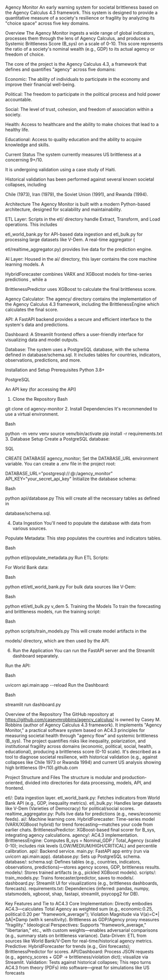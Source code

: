 Agency Monitor
An early warning system for societal brittleness based on the Agency Calculus 4.3 framework. This system is designed to provide a quantitative measure of a society's resilience or fragility by analyzing its "choice space" across five key domains.

Overview
The Agency Monitor ingests a wide range of global indicators, processes them through the lens of Agency Calculus, and produces a Systemic Brittleness Score (B_sys) on a scale of 0-10. This score represents the ratio of a society's nominal wealth (e.g., GDP) to its actual agency or freedom of choice.

The core of the project is the Agency Calculus 4.3, a framework that defines and quantifies "agency" across five domains:

Economic: The ability of individuals to participate in the economy and improve their financial well-being.

Political: The freedom to participate in the political process and hold power accountable.

Social: The level of trust, cohesion, and freedom of association within a society.

Health: Access to healthcare and the ability to make choices that lead to a healthy life.

Educational: Access to quality education and the ability to acquire knowledge and skills.

Current Status
The system currently measures US brittleness at a concerning 9+/10.

It is undergoing validation using a case study of Haiti.

Historical validation has been performed against several known societal collapses, including 

Chile (1973), Iran (1979), the Soviet Union (1991), and Rwanda (1994).

Architecture
The Agency Monitor is built with a modern Python-based architecture, designed for scalability and maintainability.

ETL Layer: Scripts in the etl/ directory handle Extract, Transform, and Load operations. This includes 

etl_world_bank.py for API-based data ingestion and etl_bulk.py for processing large datasets like V-Dem. A real-time aggregator (


etl/realtime_aggregator.py) provides live data for the prediction engine.

AI Layer: Housed in the ai/ directory, this layer contains the core machine learning models. A 

HybridForecaster combines VARX and XGBoost models for time-series predictions , while a 

BrittlenessPredictor uses XGBoost to calculate the final brittleness score.


Agency Calculator: The agency/ directory contains the implementation of the Agency Calculus 4.3 framework, including the BrittlenessEngine which calculates the final score.



API: A FastAPI backend provides a secure and efficient interface to the system's data and predictions.


Dashboard: A Streamlit frontend offers a user-friendly interface for visualizing data and model outputs.


Database: The system uses a PostgreSQL database, with the schema defined in database/schema.sql. It includes tables for countries, indicators, observations, predictions, and more.



Installation and Setup
Prerequisites
Python 3.8+

PostgreSQL

An API key (for accessing the API)

1. Clone the Repository
Bash

git clone <repository-url>
cd agency-monitor
2. Install Dependencies
It's recommended to use a virtual environment.

Bash

python -m venv venv
source venv/bin/activate
pip install -r requirements.txt
3. Database Setup
Create a PostgreSQL database:

SQL

CREATE DATABASE agency_monitor;
Set the DATABASE_URL environment variable. You can create a .env file in the project root:

DATABASE_URL="postgresql://<user>:<password>@<host>:<port>/agency_monitor"
API_KEY="your_secret_api_key"
Initialize the database schema:

Bash

python api/database.py
This will create all the necessary tables as defined in 

database/schema.sql.

4. Data Ingestion
You'll need to populate the database with data from various sources.

Populate Metadata: This step populates the countries and indicators tables.

Bash

python etl/populate_metadata.py
Run ETL Scripts:

For World Bank data:

Bash

python etl/etl_world_bank.py
For bulk data sources like V-Dem:

Bash

python etl/etl_bulk.py v_dem
5. Training the Models
To train the forecasting and brittleness models, run the training script:

Bash

python scripts/train_models.py
This will create model artifacts in the 

models/ directory, which are then used by the API.

6. Run the Application
You can run the FastAPI server and the Streamlit dashboard separately.

Run the API:

Bash

uvicorn api.main:app --reload
Run the Dashboard:

Bash

streamlit run dashboard.py


Overview of the Repository
The GitHub repository at https://github.com/caseymrobbins/agency_calculus/ is owned by Casey M. Robbins (author of Agency Calculus 4.3 framework). It implements "Agency Monitor," a practical software system based on AC4.3 principles for measuring societal health through "agency flow" and systemic brittleness (B_sys). The project quantifies risks like inequality, polarization, and institutional fragility across domains (economic, political, social, health, educational), producing a brittleness score (0-10 scale). It's described as a tool to diagnose societal resilience, with historical validation (e.g., against collapses like Chile 1973 or Rwanda 1994) and current US analysis showing high brittleness (9+/10).github.com

Project Structure and Files
The structure is modular and production-oriented, divided into directories for data processing, models, API, and frontend. 

etl/: Data ingestion layer.
etl_world_bank.py: Fetches indicators from World Bank API (e.g., GDP, inequality metrics).
etl_bulk.py: Handles large datasets like V-Dem (Varieties of Democracy) for political/social scores.
realtime_aggregator.py: Pulls live data for predictions (e.g., news/economic feeds).
ai/: Machine learning core.
HybridForecaster: Time-series model (VARX/XGBoost hybrid) for trend forecasting—matches your code from earlier chats.
BrittlenessPredictor: XGBoost-based final scorer for B_sys, integrating agency calculations.
agency/: AC4.3 implementation.
BrittlenessEngine: Computes B_sys = Nominal_GDP / Total_Agency (scaled 0-10); includes risk levels (LOW/MEDIUM/HIGH/CRITICAL) and percentile calibration.
api/: Backend service.
main.py: FastAPI app entry (run via uvicorn api.main:app).
database.py: Sets up PostgreSQL schema.
database/:
schema.sql: Defines tables (e.g., countries, indicators, observations, predictions)—stores agency scores, GDP, brittleness results.
models/: Stores trained artifacts (e.g., pickled XGBoost models).
scripts/:
train_models.py: Trains forecaster/predictor, saves to models/.
dashboard.py: Streamlit UI for visualizations (e.g., brittleness dashboards, forecasts).
requirements.txt: Dependencies (inferred: pandas, numpy, statsmodels, xgboost, shap, fastapi, streamlit, psycopg2 for DB).

Key Features and Tie to AC4.3
Core Implementation: Directly embodies AC4.3—calculates Total Agency as weighted sum (e.g., economic:0.25, political:0.20 per "framework_average"); Violation Magnitude via V(a)=C*|ΔA|*Damp (with k sensitivity). Brittleness as GDP/Agency proxy measures "fragility."
Ideological Perspectives: Supports "framework_average," "libertarian," etc., with custom weights—enables adversarial comparisons (e.g., summary stats on brittleness variance).
Data-Driven: ETL from sources like World Bank/V-Dem for real-time/historical agency metrics.
Predictive: HybridForecaster for trends (e.g., Gini forecasts); BrittlenessPredictor for scores.
API/Dashboard: Process JSON requests (e.g., agency_scores + GDP → brittleness/violation dict); visualize via Streamlit.
Validation: Tests against historical collapses;
This repo turns AC4.3 from theory (PDFs) into software—great for simulations like US forecasts 